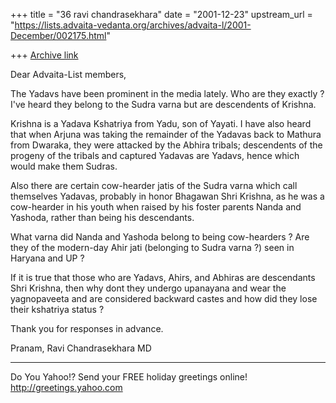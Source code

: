 +++
title = "36 ravi chandrasekhara"
date = "2001-12-23"
upstream_url = "https://lists.advaita-vedanta.org/archives/advaita-l/2001-December/002175.html"

+++
[Archive link](https://lists.advaita-vedanta.org/archives/advaita-l/2001-December/002175.html)

Dear Advaita-List members,

The Yadavs have been prominent in the media lately.
Who are they exactly ? I've heard they  belong to the
Sudra varna but are descendents of Krishna.

Krishna is a Yadava Kshatriya from Yadu, son of
Yayati.  I have also heard that when Arjuna was taking
the remainder of the Yadavas back to Mathura from
Dwaraka, they were attacked by the Abhira tribals;
descendents of the progeny of the tribals and captured
Yadavas are Yadavs, hence which would make them
Sudras.

Also there are certain cow-hearder jatis of the Sudra
varna which call themselves Yadavas, probably in honor
Bhagawan Shri Krishna, as he was a cow-hearder in his
youth when raised by his foster parents Nanda and
Yashoda, rather than being his descendants.

What varna did Nanda and Yashoda belong to being
cow-hearders ? Are they of the modern-day Ahir jati
(belonging to Sudra varna ?) seen in Haryana and UP ?

If it is true that those who are Yadavs, Ahirs, and
Abhiras are descendants Shri Krishna, then why dont
they undergo upanayana and wear the yagnopaveeta and
are considered backward castes and how did they lose
their kshatriya status ?

Thank you for responses in advance.

Pranam, Ravi Chandrasekhara MD




__________________________________________________
Do You Yahoo!?
Send your FREE holiday greetings online!
http://greetings.yahoo.com


